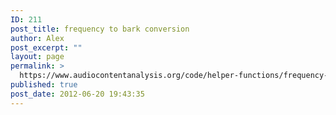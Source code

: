 ```yaml
---
ID: 211
post_title: frequency to bark conversion
author: Alex
post_excerpt: ""
layout: page
permalink: >
  https://www.audiocontentanalysis.org/code/helper-functions/frequency-to-bark-conversion/
published: true
post_date: 2012-06-20 19:43:35
---
```

<script src="https://gist-it.appspot.com/https://github.com/alexanderlerch/ACA-Code/blob/master/ToolFreq2Bark.m">
</script>